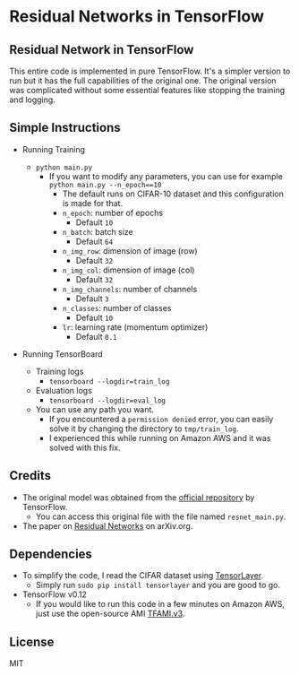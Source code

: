 # Residual Networks in TensorFlow

## Residual Network in TensorFlow
This entire code is implemented in pure TensorFlow.  It's a simpler version to run but it has the full capabilities of the original one. The original version was complicated without some essential features like stopping the training and logging.

## Simple Instructions
- Running Training
    - `python main.py`
        - If you want to modify any parameters, you can use for example `python main.py --n_epoch==10`
            - The default runs on CIFAR-10 dataset and this configuration is made for that.
            - `n_epoch`: number of epochs
                - Default `10`
            - `n_batch`: batch size
                - Default `64`
            - `n_img_row`: dimension of image (row)
                - Default `32`
            - `n_img_col`: dimension of image (col)
                - Default `32`
            - `n_img_channels`: number of channels
                - Default `3`
            - `n_classes`: number of classes
                - Default `10`
            - `lr`: learning rate (momentum optimizer)
                - Default `0.1`
        
- Running TensorBoard
    - Training logs
        - `tensorboard --logdir=train_log`
    - Evaluation logs
        - `tensorboard --logdir=eval_log`
    - You can use any path you want. 
        - If you encountered a `permission denied` error, you can easily solve it by changing the directory to `tmp/train_log`.
        - I experienced this while running on Amazon AWS and it was solved with this fix.

## Credits
- The original model was obtained from the [official repository](https://github.com/tensorflow/models/tree/master/resnet) by TensorFlow.
    - You can access this original file with the file named `resnet_main.py`. 
- The paper on [Residual Networks](https://arxiv.org/abs/1512.03385) on arXiv.org.

## Dependencies
- To simplify the code, I read the CIFAR dataset using [TensorLayer](https://github.com/zsdonghao/tensorlayer).
    - Simply run `sudo pip install tensorlayer` and you are good to go.
- TensorFlow v0.12
    - If you would like to run this code in a few minutes on Amazon AWS, just use the open-source AMI [TFAMI.v3](https://github.com/ritchieng/tensorflow-aws-ami).

## License
MIT

